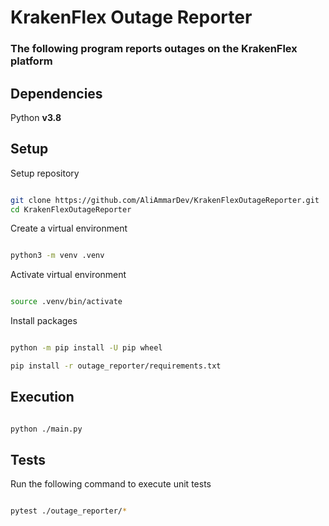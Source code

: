 #  KrakenFlex Outage Reporter

  

###  The following program reports outages on the KrakenFlex platform

  
  

##  Dependencies

  

Python **v3.8**

  

##  Setup

  

Setup repository

```bash

git clone https://github.com/AliAmmarDev/KrakenFlexOutageReporter.git
cd KrakenFlexOutageReporter

```

  
  

Create a virtual environment

```bash

python3 -m venv .venv

```

  

Activate virtual environment

```bash

source .venv/bin/activate

```

  

Install packages

```bash

python -m pip install -U pip wheel

pip install -r outage_reporter/requirements.txt

```

  

##  Execution

  

```bash

python ./main.py

```

  

##  Tests

  

Run the following command to execute unit tests

```bash

pytest ./outage_reporter/*

```
